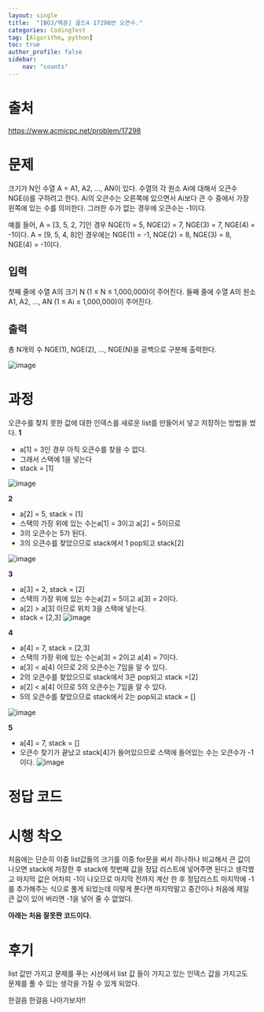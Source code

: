 ```yaml
---
layout: single
title:  "[BOJ/백준] 골드4 17298번 오큰수."
categories: CodingTest
tag: [Algorithm, python]
toc: true
author_profile: false
sidebar:
    nav: "counts"
---
```


# 출처
<https://www.acmicpc.net/problem/17298>


# 문제
크기가 N인 수열 A = A1, A2, ..., AN이 있다. 수열의 각 원소 Ai에 대해서 오큰수 NGE(i)를 구하려고 한다. Ai의 오큰수는 오른쪽에 있으면서 Ai보다 큰 수 중에서 가장 왼쪽에 있는 수를 의미한다. 그러한 수가 없는 경우에 오큰수는 -1이다.

예를 들어, A = [3, 5, 2, 7]인 경우 NGE(1) = 5, NGE(2) = 7, NGE(3) = 7, NGE(4) = -1이다. A = [9, 5, 4, 8]인 경우에는 NGE(1) = -1, NGE(2) = 8, NGE(3) = 8, NGE(4) = -1이다.


## 입력
첫째 줄에 수열 A의 크기 N (1 ≤ N ≤ 1,000,000)이 주어진다. 둘째 줄에 수열 A의 원소 A1, A2, ..., AN (1 ≤ Ai ≤ 1,000,000)이 주어진다.

## 출력
총 N개의 수 NGE(1), NGE(2), ..., NGE(N)을 공백으로 구분해 출력한다.  

![image](https://github-production-user-asset-6210df.s3.amazonaws.com/92205960/263895152-171b5621-23c2-47eb-9179-fdccd9b35c83.png)


# 과정
오큰수를 찾지 못한 값에 대한 인덱스를 새로운 list를 만들어서 넣고 저장하는 방법을 썼다.
**1**
- a[1] = 3인 경우 아직 오큰수를 찾을 수 없다. 
- 그래서 스택에 1을 넣는다
- stack = [1]  

![image](https://github-production-user-asset-6210df.s3.amazonaws.com/92205960/264052246-11c03693-5baa-4519-8c2a-b7765de885ab.png)

**2**
- a[2] = 5, stack = [1]
- 스택의 가장 위에 있는 수는a[1] = 3이고 a[2] = 5이므로
- 3의 오큰수는 5가 된다.
- 3의 오큰수를 찾았으므로 stack에서 1 pop되고 stack[2]  

![image](https://github-production-user-asset-6210df.s3.amazonaws.com/92205960/264053146-e32ca06e-a34b-45fa-8f5d-94f74518b667.png)

**3**
- a[3] = 2, stack = [2]
- 스택의 가장 위에 있는 수는a[2] = 5이고 a[3] = 2이다.
- a[2] > a[3] 이므로 위치 3을 스택에 넣는다.
- stack = [2,3]
![image](https://github-production-user-asset-6210df.s3.amazonaws.com/92205960/264053146-e32ca06e-a34b-45fa-8f5d-94f74518b667.png)

**4**
- a[4] = 7, stack = [2,3]
- 스택의 가장 위에 있는 수는a[3] = 2이고 a[4] = 7이다.
- a[3] < a[4] 이므로 2의 오큰수는 7임을 알 수 있다.
- 2의 오큰수를 찾았으므로 stack에서 3은 pop되고 stack =[2]
- a[2] < a[4] 이므로 5의 오큰수는 7임을 알 수 있다.
-  5의 오큰수를 찾았으므로 stack에서 2는 pop되고 stack = []  

![image](https://github-production-user-asset-6210df.s3.amazonaws.com/92205960/264054845-8ef16585-b312-46fc-a892-c21502cda159.png)

**5**
- a[4] = 7, stack = []  
- 오큰수 찾기가 끝났고 stack[4]가 들어있으므로 스택에 들어있는 수는 오큰수가 -1이다.
![image](https://github-production-user-asset-6210df.s3.amazonaws.com/92205960/264055503-0d383ca9-ae06-4035-be92-fc0f23fbc974.png)

# 정답 코드
<script src="https://gist.github.com/kghees/5e99c07f2872efa79c7fd37c07ca74d2.js"></script>

# 시행 착오
처음에는 단순히 이중 list값들의 크기를 이중 for문을 써서 하나하나 비교해서
큰 값이 나오면 stack에 저장한 후  stack에 첫번째 값을 정답 리스트에 넣어주면
된다고 생각했고 마지막 값은 어차피 -1이 나오므로 마지막 전까지 계산 한 후 
정답리스트 마지막에 -1를 추가해주는 식으로 풀게 되었는데 이렇게 푼다면
마지막말고 중간이나 처음에 제일 큰 값이 있어 버리면 -1을 넣어 줄 수 없었다.


**아래는 처음 잘못짠 코드이다.**
<script src="https://gist.github.com/kghees/2ea482ca19e2955436e026e007565959.js"></script>

# 후기
list 값만 가지고 문제를 푸는 시선에서 list 값 들이 가지고 있는
인덱스 값을 가지고도 문제를 풀 수 있는 생각을 가질 수 있게 되었다.  

한걸음 한걸음 나아가보자!!


